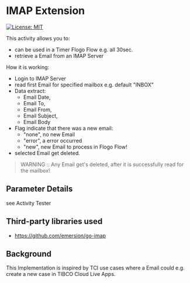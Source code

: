 # IMAP Extension
[![License: MIT](https://img.shields.io/badge/License-MIT-yellow.svg)](https://opensource.org/licenses/MIT)

This activity allows you to:
- can be used in a Timer Flogo Flow e.g. all 30sec.
- retrieve a Email from an IMAP Server

How it is working:
- Login to IMAP Server
- read first Email for specified mailbox e.g. default "INBOX"
- Data extract: 
  - Email Date, 
  - Email To, 
  - Email From, 
  - Email Subject, 
  - Email Body
- Flag indicate that there was a new email:
  - "none", no new Email
  - "error", a error occurred
  - "new", new Email to process in Flogo Flow!
- selected Email get deleted.

> WARNING :: Any Email get's deleted, after it is successfully read for the mailbox!

## Parameter Details
see Activity Tester      

## Third-party libraries used
- https://github.com/emersion/go-imap

## Background
This Implementation is inspired by TCI use cases where a Email could e.g. create a new case in TIBCO Cloud Live Apps.